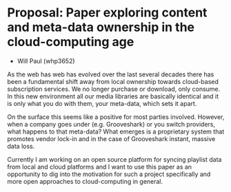 # Proposal: Paper exploring content and meta-data ownership in the cloud-computing age

- Will Paul (whp3652)

As the web has web has evolved over the last several decades there has been a fundamental shift away from local ownership towards cloud-based subscription services. We no longer purchase or download, only consume. In this new environment all our media libraries are basically identical and it is only what you do with them, your meta-data, which sets it apart.

On the surface this seems like a positive for most parties involved. However, when a company goes under (e.g. Grooveshark) or you switch providers, what happens to that meta-data? What emerges is a proprietary system that promotes vendor lock-in and in the case of Grooveshark instant, massive data loss.

Currently I am working on an open source platform for syncing playlist data from local and cloud platforms and I want to use this paper as an opportunity to dig into the motivation for such a project specifically and more open approaches to cloud-computing in general.

